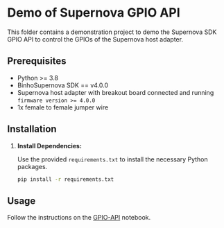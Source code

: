 # Demo of Supernova GPIO API

This folder contains a demonstration project to demo the Supernova SDK GPIO API to control the GPIOs of the Supernova host adapter.

## Prerequisites

- Python >= 3.8
- BinhoSupernova SDK == v4.0.0
- Supernova host adapter with breakout board connected and running `firmware version >= 4.0.0`
- 1x female to female jumper wire

## Installation

1. **Install Dependencies:**

   Use the provided `requirements.txt` to install the necessary Python packages.

   ```bash
   pip install -r requirements.txt
   ```

## Usage

Follow the instructions on the [GPIO-API](GPIOs-API.ipynb) notebook.